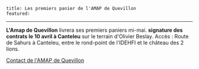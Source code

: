 	title: Les premiers panier de l'AMAP de Quevillon
	featured:
---
**L'Amap de Quevillon** livrera ses premiers paniers mi-mai. **signature des contrats le 10 avril à Canteleu** sur le terrain d'Olivier Beslay.
Accès : Route de Sahurs à Canteleu, entre le rond-point de l'IDEHFI et le château des 2 lions.

[Contact de l'AMAP de Quevillon](amap.quevillon@gmail.com)